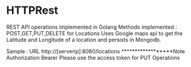# HTTPRest
REST API operations implemented in Golang
Methods implemented :
POST,GET,PUT,DELETE for Locations
Uses Google maps api to get the Latitude and Longitude of a location and persists in Mongodb.

Sample : URL 
http://[serverip]:8080/locations
******************Note
Authorization Bearer <AuthToken>
Please use the access token for PUT Operations